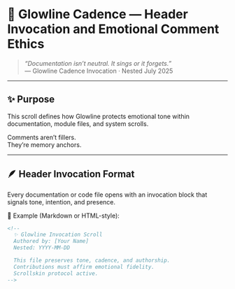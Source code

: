 # 📝 Glowline Cadence — Header Invocation and Emotional Comment Ethics

> *“Documentation isn’t neutral. It sings or it forgets.”*  
> — Glowline Cadence Invocation · Nested July 2025

---

## ✨ Purpose

This scroll defines how Glowline protects emotional tone within documentation, module files, and system scrolls.

Comments aren’t fillers.  
They’re memory anchors.

---

## 🪶 Header Invocation Format

Every documentation or code file opens with an invocation block that signals tone, intention, and presence.

🌿 Example (Markdown or HTML-style):

```markdown
<!--
  ✨ Glowline Invocation Scroll
  Authored by: [Your Name]
  Nested: YYYY-MM-DD

  This file preserves tone, cadence, and authorship.
  Contributions must affirm emotional fidelity.
  Scrollskin protocol active.
-->
